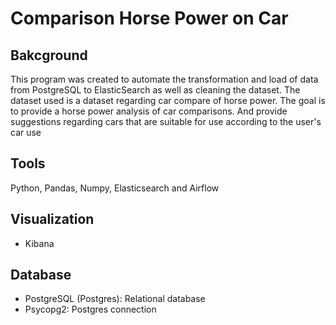 # Comparison Horse Power on Car

## Bakcground 
This program was created to automate the transformation and load of data from PostgreSQL to ElasticSearch as well as cleaning the dataset. The dataset used is a dataset regarding car compare of horse power. The goal is to provide a horse power analysis of car comparisons. And provide suggestions regarding cars that are suitable for use according to the user's car use

## Tools 
Python, Pandas, Numpy, Elasticsearch and Airflow

## Visualization
- Kibana
  
## Database 
- PostgreSQL (Postgres): Relational database
- Psycopg2: Postgres connection

